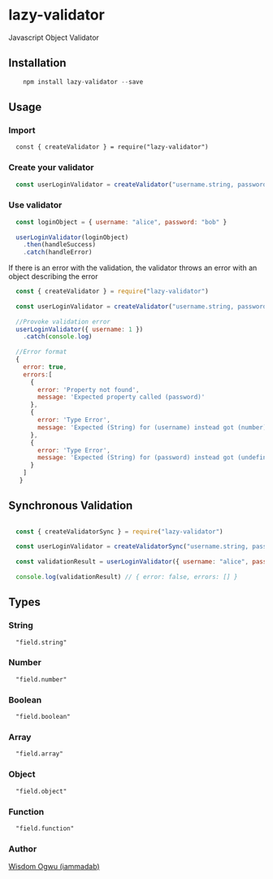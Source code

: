 # lazy-validator
Javascript Object Validator

## Installation

```javascript
    npm install lazy-validator --save
```


## Usage

### Import 
```
  const { createValidator } = require("lazy-validator")
```

### Create your validator

```javascript
  const userLoginValidator = createValidator("username.string, password.string")
```

### Use validator

```javascript
  const loginObject = { username: "alice", password: "bob" }
  
  userLoginValidator(loginObject)
    .then(handleSuccess)
    .catch(handleError)
```

If there is an error with the validation, the validator throws an error with an object describing the error

```javascript
  const { createValidator } = require("lazy-validator")
  
  const userLoginValidator = createValidator("username.string, password.string")
  
  //Provoke validation error
  userLoginValidator({ username: 1 })
    .catch(console.log)
 
  //Error format
  {
    error: true,
    errors:[ 
      { 
        error: 'Property not found',
        message: 'Expected property called (password)' 
      },
      { 
        error: 'Type Error',
        message: 'Expected (String) for (username) instead got (number)' 
      },
      { 
        error: 'Type Error',
        message: 'Expected (String) for (password) instead got (undefined)' 
      } 
    ]
   }
```

## Synchronous Validation

```javascript

  const { createValidatorSync } = require("lazy-validator")
  
  const userLoginValidator = createValidatorSync("username.string, password.string")
  
  const validationResult = userLoginValidator({ username: "alice", password: "bob" })
  
  console.log(validationResult) // { error: false, errors: [] }

```

## Types

### String

```
  "field.string"
```

### Number

```
  "field.number"
```

### Boolean

```
  "field.boolean"
```

### Array

```
  "field.array"
```

### Object

```
  "field.object"
```

### Function

```
  "field.function"
```



### Author
[Wisdom Ogwu (iammadab)](https://twitter.com/iammadab)
